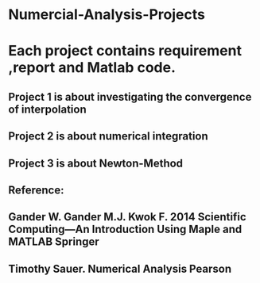 # Numercial-Analysis-Projects
# Each project contains requirement ,report and Matlab code.
## Project 1 is about investigating the convergence of interpolation
## Project 2 is about numerical integration 
## Project 3 is about Newton-Method
## Reference:
##  Gander W. Gander M.J. Kwok F. 2014  Scientific Computing—An Introduction Using Maple and MATLAB Springer
##  Timothy Sauer. Numerical Analysis Pearson
